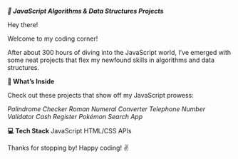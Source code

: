 _**🚀 JavaScript Algorithms & Data Structures Projects**_


Hey there!

Welcome to my coding corner! 

After about 300 hours of diving into the JavaScript world, I’ve emerged with some neat projects that flex my newfound skills in algorithms and data structures.

**🌟 What’s Inside**

Check out these projects that show off my JavaScript prowess:

_Palindrome Checker
Roman Numeral Converter
Telephone Number Validator
Cash Register
Pokémon Search App_


**💻 Tech Stack**
JavaScript
HTML/CSS
APIs

Thanks for stopping by! Happy coding! ✌️
